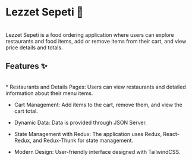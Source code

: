 # Lezzet Sepeti 🍔
<br/>
Lezzet Sepeti is a food ordering application where users can explore restaurants and food items, add or remove items from their cart, and view price details and totals.

## Features ✨
<br/>
* Restaurants and Details Pages: Users can view restaurants and detailed information about their menu items.
  
* Cart Management: Add items to the cart, remove them, and view the cart total.
  
* Dynamic Data: Data is provided through JSON Server.
  
* State Management with Redux: The application uses Redux, React-Redux, and Redux-Thunk for state management.
  
* Modern Design: User-friendly interface designed with TailwindCSS.
  
  
